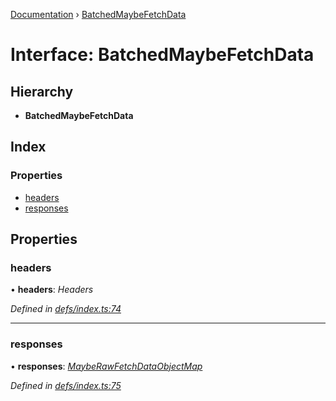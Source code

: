 [Documentation](../README.md) › [BatchedMaybeFetchData](batchedmaybefetchdata.md)

# Interface: BatchedMaybeFetchData

## Hierarchy

* **BatchedMaybeFetchData**

## Index

### Properties

* [headers](batchedmaybefetchdata.md#headers)
* [responses](batchedmaybefetchdata.md#responses)

## Properties

###  headers

• **headers**: *Headers*

*Defined in [defs/index.ts:74](https://github.com/badbatch/graphql-box/blob/f07703b6/packages/fetch-manager/src/defs/index.ts#L74)*

___

###  responses

• **responses**: *[MaybeRawFetchDataObjectMap](mayberawfetchdataobjectmap.md)*

*Defined in [defs/index.ts:75](https://github.com/badbatch/graphql-box/blob/f07703b6/packages/fetch-manager/src/defs/index.ts#L75)*
